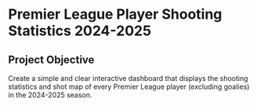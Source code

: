 # Premier League Player Shooting Statistics 2024-2025

## Project Objective 

Create a simple and clear interactive dashboard that displays the shooting statistics and shot map of every Premier League player (excluding goalies) in the 2024-2025 season.


